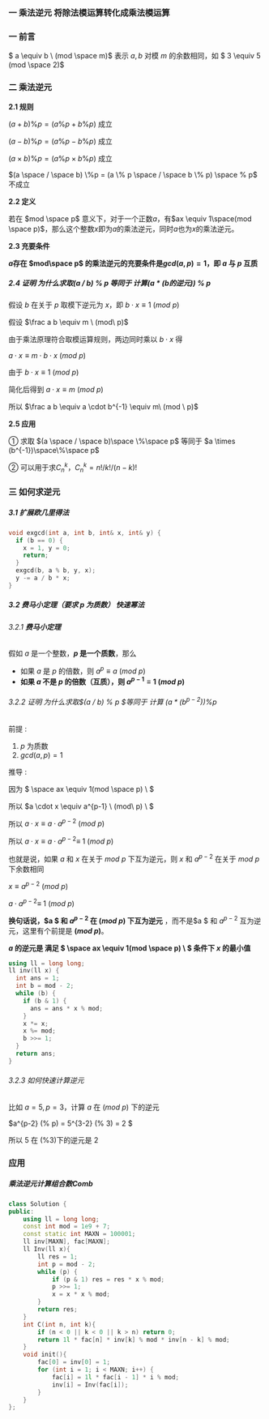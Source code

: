 ### 一 乘法逆元 将除法模运算转化成乘法模运算

### 一 前言

$ a \equiv b \ (mod \space m)$ 表示 $a,b$ 对模 $m$ 的余数相同，如 $ 3 \equiv 5 (mod \space 2)$



### 二 乘法逆元

**2.1 规则**

$(a+b)\%p = (a\%p+b\%p)%p$ 成立

$(a-b)\%p = (a\%p-b\%p)%p$ 成立

$(a\times b)\%p = (a\%p \times b\%p)%p$ 成立

$(a \space / \space b) \%p = (a \% p \space  / \space b \%  p) \space % p$ 不成立

**2.2 定义**

若在 $mod \space p$ 意义下，对于一个正数$a$，有$ax \equiv 1\space(mod \space p)$，那么这个整数$x$即为$a$的乘法逆元，同时$a$也为$x$的乘法逆元。

**2.3 充要条件**

**$a$存在 $mod\space p$ 的乘法逆元的充要条件是$gcd(a, p) = 1$，即 $a$ 与 $p$ 互质**

##### 2.4 证明  为什么求取(a / b) % p 等同于 计算(a * (b的逆元)) % p

假设 $b$ 在关于 $p$ 取模下逆元为 $x$，即 $b \cdot x \equiv 1 \ (mod \ p)$

假设 $\frac a b \equiv m \ (mod\ p)$

由于乘法原理符合取模运算规则，两边同时乘以 $b \cdot x$ 得

$a \cdot x \equiv m \cdot b \cdot x\ (mod \ p)$

由于 $b \cdot x \equiv 1 \ (mod \ p)$

简化后得到 $a \cdot x \equiv m\ (mod \ p)$

所以 $\frac a b \equiv a \cdot b^{-1} \equiv m\ (mod \ p)$

**2.5 应用**

① 求取 $(a \space / \space b)\space \%\space p$ 等同于 $a \times (b^{-1})\space\%\space p$

② 可以用于求$C_n^k$，$C_n^k=n!/k!/(n-k)!$



### 三 如何求逆元

##### 3.1 扩展欧几里得法

```cpp
void exgcd(int a, int b, int& x, int& y) {
  if (b == 0) {
    x = 1, y = 0;
    return;
  }
  exgcd(b, a % b, y, x);
  y -= a / b * x;
}
```

##### 3.2 费马小定理（要求 $p$ 为质数） 快速幂法

###### 3.2.1 **费马小定理**

假如 $a$ 是一个整数，**$p$ 是一个质数**，那么

* 如果 $a$ 是 $p$ 的倍数，则 $a^p \equiv a \ (mod \ p)$
* **如果 $a$ 不是 $p$ 的倍数（互质），则 $a^{p-1} \equiv 1 \ (mod \ p)$**

###### 3.2.2 证明  为什么求取$(a / b) \% p $等同于 计算 $(a * (b^{p-2})) \% p$

前提 : 

1. $p$ 为质数
2. $gcd(a,p) = 1$

推导 : 

因为 $ \space ax \equiv 1(mod \space p) \ $

所以 $a \cdot x \equiv a^{p-1} \ (mod\ p) \ $

所以 $a \cdot x \equiv a \cdot a^{p-2} \ (mod \ p)$

所以 $a \cdot x \equiv a \cdot a^{p-2} \equiv \ 1 \ (mod \ p)$

也就是说，如果 $a$ 和 $x$ 在关于 $mod\ p$ 下互为逆元，则 $x$ 和 $a^{p-2}$ 在关于 $mod\ p$ 下余数相同

$x \equiv a^{p-2} \ (mod\ p)$

$a \cdot a^{p-2} \equiv \ 1 \ (mod \ p)$

**换句话说，$a $ 和 $a^{p-2}$ 在 $(mod \ p)$ 下互为逆元** ，而不是$a $ 和 $a^{p-2}$ 互为逆元，这里有个前提是 **$(mod\ p)$**。

**$a$ 的逆元是 满足 $ \space ax \equiv 1(mod \space p) \ $ 条件下 $x$ 的最小值**

```cpp
using ll = long long;
ll inv(ll x) {
  int ans = 1;
  int b = mod - 2;
  while (b) {
    if (b & 1) {
      ans = ans * x % mod;
    }
    x *= x;
    x %= mod;
    b >>= 1;
  }
  return ans;
}
```



###### 3.2.3 如何快速计算逆元

比如 $a = 5, p = 3$，计算 $a$ 在 $(mod \ p)$ 下的逆元

$a^{p-2} (\% p) = 5^{3-2} (\% 3) = 2 $

所以 $5$ 在 $(\% 3)$下的逆元是 $2$ 



### 应用

##### 乘法逆元计算组合数Comb

```cpp
class Solution {
public:
    using ll = long long;
    const int mod = 1e9 + 7;
    const static int MAXN = 100001;
    ll inv[MAXN], fac[MAXN];
    ll Inv(ll x){
        ll res = 1;
        int p = mod - 2;
        while (p) {
            if (p & 1) res = res * x % mod;
            p >>= 1;
            x = x * x % mod;
        }
        return res;
    }
    int C(int n, int k){
        if (n < 0 || k < 0 || k > n) return 0;
        return 1l * fac[n] * inv[k] % mod * inv[n - k] % mod;
    }
    void init(){
        fac[0] = inv[0] = 1;
        for (int i = 1; i < MAXN; i++) {
            fac[i] = 1l * fac[i - 1] * i % mod;
            inv[i] = Inv(fac[i]);
        }
    }
};
```

